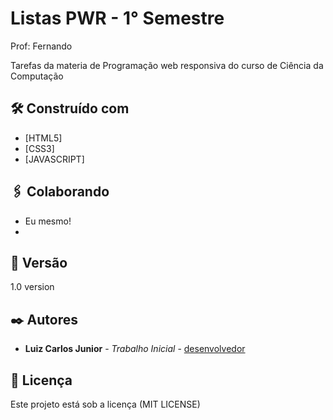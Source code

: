 # Listas PWR - 1° Semestre
Prof: Fernando

Tarefas da materia de Programação web responsiva do curso de Ciência da Computação

## 🛠️ Construído com

* [HTML5]
* [CSS3]
* [JAVASCRIPT]

## 🖇️ Colaborando

- Eu mesmo!
- 
## 📌 Versão

1.0 version 

## ✒️ Autores

* **Luiz Carlos Junior** - *Trabalho Inicial* - [desenvolvedor](https://github.com/luizcarlosjj)

## 📄 Licença

Este projeto está sob a licença (MIT LICENSE)
